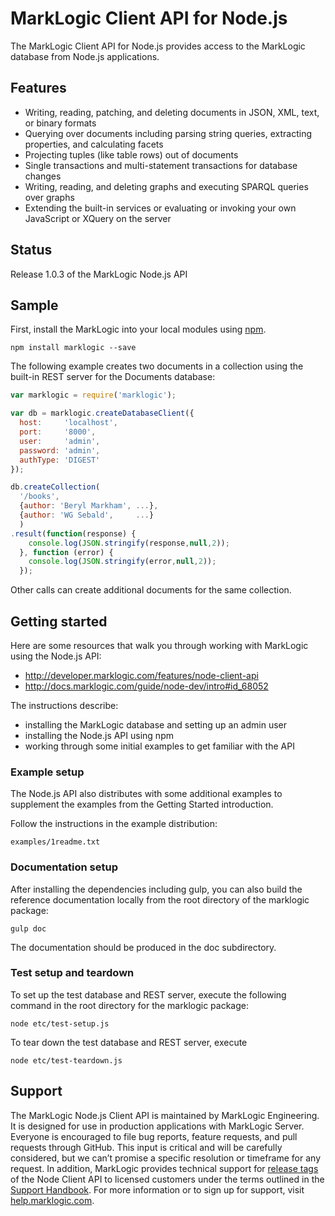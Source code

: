 # MarkLogic Client API for Node.js

The MarkLogic Client API for Node.js provides access to the MarkLogic database
from Node.js applications.

## Features

*  Writing, reading, patching, and deleting documents in JSON, XML, text, or binary formats
*  Querying over documents including parsing string queries, extracting properties, and calculating facets
*  Projecting tuples (like table rows) out of documents
*  Single transactions and multi-statement transactions for database changes
*  Writing, reading, and deleting graphs and executing SPARQL queries over graphs
*  Extending the built-in services or evaluating or invoking your own JavaScript or XQuery on the server

## Status

Release 1.0.3 of the MarkLogic Node.js API

## Sample

First, install the MarkLogic into your local modules using [npm](https://www.npmjs.com/package/marklogic).

```
npm install marklogic --save
```

The following example creates two documents in a collection using the built-in
REST server for the Documents database:

```javascript
var marklogic = require('marklogic');

var db = marklogic.createDatabaseClient({
  host:     'localhost',
  port:     '8000',
  user:     'admin',
  password: 'admin',
  authType: 'DIGEST'
});

db.createCollection(
  '/books',
  {author: 'Beryl Markham', ...},
  {author: 'WG Sebald',     ...}
  )
.result(function(response) {
    console.log(JSON.stringify(response,null,2));
  }, function (error) {
    console.log(JSON.stringify(error,null,2));
  });
```

Other calls can create additional documents for the same collection.

## Getting started

Here are some resources that walk you through working with MarkLogic using the Node.js API:

* http://developer.marklogic.com/features/node-client-api
* http://docs.marklogic.com/guide/node-dev/intro#id_68052

The instructions describe:

* installing the MarkLogic database and setting up an admin user
* installing the Node.js API using npm
* working through some initial examples to get familiar with the API

### Example setup

The Node.js API also distributes with some additional examples to supplement
the examples from the Getting Started introduction.

Follow the instructions in the example distribution:

    examples/1readme.txt

### Documentation setup

After installing the dependencies including gulp, you can also build the reference
documentation locally from the root directory of the marklogic package:

    gulp doc

The documentation should be produced in the doc subdirectory.

### Test setup and teardown

To set up the test database and REST server, execute the following
command in the root directory for the marklogic package:

    node etc/test-setup.js

To tear down the test database and REST server, execute

    node etc/test-teardown.js

## Support

The MarkLogic Node.js Client API is maintained by MarkLogic Engineering.
It is designed for use in production applications with MarkLogic Server.
Everyone is encouraged to file bug reports, feature requests, and pull
requests through GitHub. This input is critical and will be carefully
considered, but we can’t promise a specific resolution or timeframe for
any request. In addition, MarkLogic provides technical support
for [release tags](https://github.com/marklogic/node-client-api/releases)
of the Node Client API to licensed customers under the terms outlined
in the [Support Handbook](http://www.marklogic.com/files/Mark_Logic_Support_Handbook.pdf).
For more information or to sign up for support,
visit [help.marklogic.com](http://help.marklogic.com).
